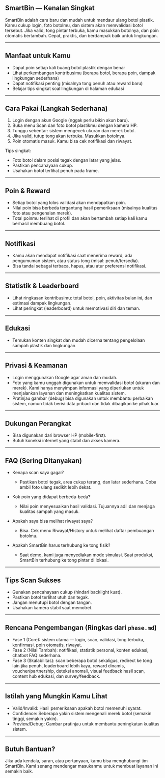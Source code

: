 ## SmartBin — Kenalan Singkat

SmartBin adalah cara baru dan mudah untuk mendaur ulang botol plastik. Kamu cukup login, foto botolmu, dan sistem akan memvalidasi botol tersebut. Jika valid, tong pintar terbuka, kamu masukkan botolnya, dan poin otomatis bertambah. Cepat, praktis, dan berdampak baik untuk lingkungan.

---

## Manfaat untuk Kamu

- Dapat poin setiap kali buang botol plastik dengan benar
- Lihat perkembangan kontribusimu (berapa botol, berapa poin, dampak lingkungan sederhana)
- Dapat notifikasi penting (misalnya tong penuh atau reward baru)
- Belajar tips singkat soal lingkungan di halaman edukasi

---

## Cara Pakai (Langkah Sederhana)

1. Login dengan akun Google (nggak perlu bikin akun baru).
2. Buka menu Scan dan foto botol plastikmu dengan kamera HP.
3. Tunggu sebentar: sistem mengecek ukuran dan merek botol.
4. Jika valid, tutup tong akan terbuka. Masukkan botolnya.
5. Poin otomatis masuk. Kamu bisa cek notifikasi dan riwayat.

Tips singkat:
- Foto botol dalam posisi tegak dengan latar yang jelas.
- Pastikan pencahayaan cukup.
- Usahakan botol terlihat penuh pada frame.

---

## Poin & Reward

- Setiap botol yang lolos validasi akan mendapatkan poin.
- Nilai poin bisa berbeda tergantung hasil pemeriksaan (misalnya kualitas foto atau pengenalan merek).
- Total poinmu terlihat di profil dan akan bertambah setiap kali kamu berhasil membuang botol.

---

## Notifikasi

- Kamu akan mendapat notifikasi saat menerima reward, ada pengumuman sistem, atau status tong (misal: penuh/tersedia).
- Bisa tandai sebagai terbaca, hapus, atau atur preferensi notifikasi.

---

## Statistik & Leaderboard

- Lihat ringkasan kontribusimu: total botol, poin, aktivitas bulan ini, dan estimasi dampak lingkungan.
- Lihat peringkat (leaderboard) untuk memotivasi diri dan teman.

---

## Edukasi

- Temukan konten singkat dan mudah dicerna tentang pengelolaan sampah plastik dan lingkungan.

---

## Privasi & Keamanan

- Login menggunakan Google agar aman dan mudah.
- Foto yang kamu unggah digunakan untuk memvalidasi botol (ukuran dan merek). Kami hanya menyimpan informasi yang diperlukan untuk menjalankan layanan dan meningkatkan kualitas sistem.
- Pratinjau gambar (debug) bisa digunakan untuk membantu perbaikan sistem, namun tidak berisi data pribadi dan tidak dibagikan ke pihak luar.

---

## Dukungan Perangkat

- Bisa digunakan dari browser HP (mobile-first).
- Butuh koneksi internet yang stabil dan akses kamera.

---

## FAQ (Sering Ditanyakan)

- Kenapa scan saya gagal?
  - Pastikan botol tegak, area cukup terang, dan latar sederhana. Coba ambil foto ulang sedikit lebih dekat.

- Kok poin yang didapat berbeda-beda?
  - Nilai poin menyesuaikan hasil validasi. Tujuannya adil dan menjaga kualitas sampah yang masuk.

- Apakah saya bisa melihat riwayat saya?
  - Bisa. Cek menu Riwayat/History untuk melihat daftar pembuangan botolmu.

- Apakah SmartBin harus terhubung ke tong fisik?
  - Saat demo, kami juga menyediakan mode simulasi. Saat produksi, SmartBin terhubung ke tong pintar di lokasi.

---

## Tips Scan Sukses

- Gunakan pencahayaan cukup (hindari backlight kuat).
- Pastikan botol terlihat utuh dan tegak.
- Jangan menutupi botol dengan tangan.
- Usahakan kamera stabil saat memotret.

---

## Rencana Pengembangan (Ringkas dari `phase.md`)

- Fase 1 (Core): sistem utama — login, scan, validasi, tong terbuka, konfirmasi, poin otomatis, riwayat.
- Fase 2 (Nilai Tambah): notifikasi, statistik personal, konten edukasi, chatbot FAQ sederhana.
- Fase 3 (Skalabilitas): scan beberapa botol sekaligus, redirect ke tong lain jika penuh, leaderboard lebih kaya, reward dinamis, voucher/partnership, deteksi anomali, visual feedback hasil scan, content hub edukasi, dan survey/feedback.

---

## Istilah yang Mungkin Kamu Lihat

- Valid/Invalid: Hasil pemeriksaan apakah botol memenuhi syarat.
- Confidence: Seberapa yakin sistem mengenali merek botol (semakin tinggi, semakin yakin).
- Preview/Debug: Gambar pratinjau untuk membantu peningkatan kualitas sistem.

---

## Butuh Bantuan?

Jika ada kendala, saran, atau pertanyaan, kamu bisa menghubungi tim SmartBin. Kami senang mendengar masukanmu untuk membuat layanan ini semakin baik.




